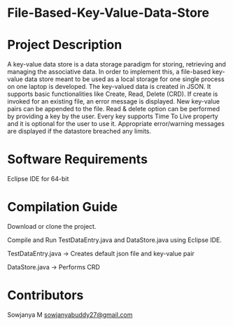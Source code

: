 # File-Based-Key-Value-Data-Store

# Project Description

A key-value data store is a data storage paradigm for storing, retrieving and managing the associative data. In order to implement this, a file-based key-value data store meant to be used as a local storage for one single process on one laptop is developed. The key-valued data is created in JSON. It supports basic functionalities like Create, Read, Delete (CRD). If create is invoked for an existing file, an error message is displayed. New key-value pairs can be appended to the file. Read & delete option can be performed by providing a key by the user. Every key supports Time To Live property and it is optional for the user to use it. Appropriate error/warning messages are displayed if the datastore breached any limits.

# Software Requirements

Eclipse IDE for 64-bit

# Compilation Guide

Download or clone the project.


Compile and Run TestDataEntry.java and DataStore.java using Eclipse IDE.


TestDataEntry.java -> Creates default json file and key-value pair


DataStore.java -> Performs CRD 
 	
# Contributors

Sowjanya M <sowjanyabuddy27@gmail.com>

